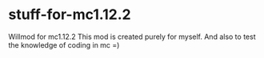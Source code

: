 # stuff-for-mc1.12.2
Willmod for mc1.12.2
This mod is created purely for myself. And also to test the knowledge of coding in mc =)
